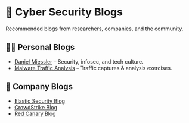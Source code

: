 # 📰 Cyber Security Blogs

Recommended blogs from researchers, companies, and the community.

## 🧑‍💻 Personal Blogs
- [Daniel Miessler](https://danielmiessler.com/blog/) – Security, infosec, and tech culture.
- [Malware Traffic Analysis](https://www.malware-traffic-analysis.net/) – Traffic captures & analysis exercises.

## 🏢 Company Blogs
- [Elastic Security Blog](https://www.elastic.co/security-labs)
- [CrowdStrike Blog](https://www.crowdstrike.com/blog/)
- [Red Canary Blog](https://redcanary.com/blog/)
